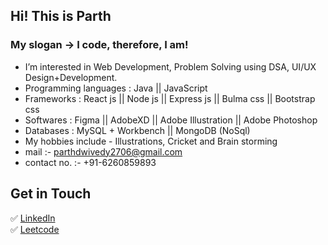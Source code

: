 ## Hi! This is Parth

### My slogan -> I code, therefore, I am!

-  I’m interested in Web Development, Problem Solving using DSA, UI/UX Design+Development.
-  Programming languages : Java || JavaScript
-  Frameworks : React js || Node js || Express js || Bulma css || Bootstrap css
-  Softwares : Figma || AdobeXD || Adobe Illustration || Adobe Photoshop
-  Databases : MySQL + Workbench || MongoDB (NoSql)
-  My hobbies include - Illustrations, Cricket and Brain storming
-  mail :- parthdwivedy2706@gmail.com
-  contact no. :- +91-6260859893

## Get in Touch
✅  [LinkedIn](www.linkedin.com/in/parthdwivedi2706) <br>
✅  [Leetcode](https://leetcode.com/parthdwivedy2706/)

